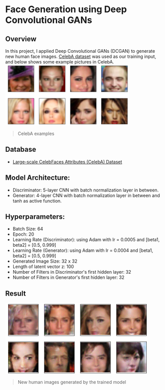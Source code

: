 # Face Generation using Deep Convolutional GANs

## Overview

In this project, I applied Deep Convolutional GANs (DCGAN) to generate new human face images. [CelebA dataset](http://mmlab.ie.cuhk.edu.hk/projects/CelebA.html) was used as our training input, and below shows some example pictures in CelebA.
![CelebA example](./assets/imgsize32.png)

> CelebA examples


## Database

- [Large-scale CelebFaces Attributes (CelebA) Dataset](http://mmlab.ie.cuhk.edu.hk/projects/CelebA.html)


## Model Architecture:
- Discriminator: 5-layer CNN with batch normalization layer in between.
- Generator: 4-layer CNN with batch normalization layer in between and tanh as active function.

## Hyperparameters:
- Batch Size: 64
- Epoch: 20
- Learning Rate (Discriminator): using Adam with lr = 0.0005 and [beta1, beta2] = [0.5, 0.999]
- Learning Rate (Generator): using Adam with lr = 0.0004 and [beta1, beta2] = [0.5, 0.999]
- Generated Image Size: 32 x 32
- Length of latent vector z: 100
- Number of Filters in Discriminator's first hidden layer: 32
- Number of Filters in Generator's first hidden layer: 32


## Result

![Training results](./assets/results.png)

> New human images generated by the trained model
